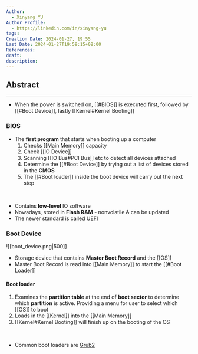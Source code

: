 ```yaml
---
Author:
  - Xinyang YU
Author Profile:
  - https://linkedin.com/in/xinyang-yu
tags: 
Creation Date: 2024-01-27, 19:55
Last Date: 2024-01-27T19:59:15+08:00
References: 
draft: 
description: 
---
```

## Abstract
---
- When the power is switched on, [[#BIOS]] is executed first, followed by [[#Boot Device]], lastly [[Kernel#Kernel Booting]]


### BIOS
- The **first program** that starts when booting up a computer
	1. Checks [[Main Memory]] capacity
	2. Check [[IO Device]]
	3. Scanning [[IO Bus#PCI Bus]] etc to detect all devices attached
	4. Determine the [[#Boot Device]] by trying out a list of devices stored in the **CMOS**
	5. The [[#Boot loader]] inside the boot device will carry out the next step
</br>

- Contains **low-level** IO software
- Nowadays, stored in **Flash RAM** - nonvolatile & can be updated
- The newer standard is called [UEFI](https://www.freecodecamp.org/news/uefi-vs-bios/)

### Boot Device
![[boot_device.png|500]]
- Storage device that contains **Master Boot Record** and the [[OS]]
- Master Boot Record is read into [[Main Memory]] to start the [[#Boot Loader]]

#### Boot loader
1. Examines the **partition table** at the end of **boot sector** to determine which **partition** is active. Providing a menu for user to select which [[OS]] to boot
2. Loads in the [[Kernel]] into the [[Main Memory]]
3. [[Kernel#Kernel Booting]] will finish up on the booting of the OS
</br>

- Common boot loaders are [Grub2](https://help.ubuntu.com/community/Grub2)